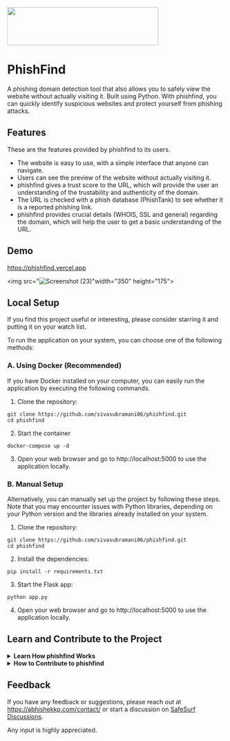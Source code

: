 
<img src= "![phishfind photo](https://github.com/sivasubramani06/phishfind/assets/162475908/6026d625-f3ed-49f3-91b9-88ba714641ff)" width="350" height="88">


# PhishFind

A phishing domain detection tool that also allows you to safely view the website without actually visiting it. Built using Python. With phishfind, you can quickly identify suspicious websites and protect yourself from phishing attacks.


## Features

These are the features provided by phishfind to its users.
- The website is easy to use, with a simple interface that anyone can navigate.
- Users can see the preview of the website without actually visiting it.
- phishfind gives a trust score to the URL, which will provide the user an understanding of the trustability and authenticity of the domain.
- The URL is checked with a phish database (PhishTank) to see whether it is a reported phishing link.
- phishfind provides crucial details (WHOIS, SSL and general) regarding the domain, which will help the user to get a basic understanding of the URL.

## Demo

https://phishfind.vercel.app

<img src="![Screenshot (23)](https://github.com/sivasubramani06/phishfind/assets/162475908/74d4b746-a3c0-47f1-a9dd-da44cfd7f054)"width="350" height="175">
<br>

## Local Setup
If you find this project useful or interesting, please consider starring it and putting it on your watch list.

To run the application on your system, you can choose one of the following methods:

### A. Using Docker (Recommended)
If you have Docker installed on your computer, you can easily run the application by executing the following commands.

1. Clone the repository: 

```shell
git clone https://github.com/sivasubramani06/phishfind.git
cd phishfind
```

2. Start the container
```shell
docker-compose up -d
```

3. Open your web browser and go to http://localhost:5000 to use the application locally.

### B. Manual Setup
Alternatively, you can manually set up the project by following these steps. Note that you may encounter issues with Python libraries, depending on your Python version and the libraries already installed on your system.

1. Clone the repository: 

```shell
git clone https://github.com/sivasubramani06/phishfind.git
cd phishfind
```

2. Install the dependencies: 

```shell
pip install -r requirements.txt
```

3. Start the Flask app: 

```shell
python app.py
```

4. Open your web browser and go to http://localhost:5000 to use the application locally.


## Learn and Contribute to the Project
  
  <details>
  <summary> <b> Learn How phishfind Works </b> </summary>

  ### Project Functionality Overview

This section explains the functionality and inner workings of the project, detailing its key components and processes.

### API Endpoints 
- `/`: Homepage of the application where users can input a URL to assess its safety.
- `/preview`: Endpoint to view a preview of the website within phishfind.
- `/source-code`: Endpoint to view the source code of a website.

[Detailed code documentaion of phishfind](README-HOW-phishfind-WORKS.md)



</details>

<details>
  <summary> <b> How to Contribute to phishfind </b> </summary>

### Contributing Guidelines
Contributions are always welcome. If you find this project useful or interesting, please consider starring it and putting it on your watch list. If you want to contribute to the project, here's how you can do it:

1. Fork the repository to your GitHub account
2. Clone the forked repository to your local machine: 

```shell
git clone https://github.com/yourusername/SafeSurf.git
```

3. Create a new branch for your changes:

```shell
git checkout -b name-of-your-branch
```

4. Make your changes to the code
5. Commit your changes: 

```shell
git commit -m "your commit message"
```

6. Push your changes to your forked repository: 

```shell
git push origin name-of-your-branch
```

7. Create a pull request from your forked repository to the main repository
8. Wait for your changes to be reviewed and merged
   
   </details>


## Feedback

If you have any feedback or suggestions, please reach out at https://abhishekkp.com/contact/ or start a discussion on [SafeSurf Discussions](https://github.com/abhizaik/SafeSurf/discussions).

Any input is highly appreciated.
